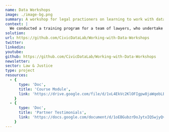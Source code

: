 ```yaml
---
name: Data Workshops
image: ./image-bg.png
summary: A workshop for legal practioners on learning to work with data.
context: |
  We conducted a training program for a team of lawyers, who undertake doctrinal and empirical research on the Indian judiciary, at the [Vidhi Centre for Legal Policy](https://vidhilegalpolicy.in/). In these sessions we shared insights on processes to handle judicial data, working with open data tools and frameworks for data analysis and data visualsations, working with databases, processing datasets using SQL, handling geospatial datasets, and working with qualitative datasets. We designed these sessions in consultation with the JALDI team as per their requirements and expected outcomes. The content for these sessions is available under a [Creative Commons Attribution-ShareAlike 4.0 International License](http://creativecommons.org/licenses/by-sa/4.0/), [here](https://github.com/CivicDataLab/Working-with-Data-Workshops).
solution: 
url: https://github.com/CivicDataLab/Working-with-Data-Workshops
twitter: 
linkedin:
youtube: 
github: https://github.com/CivicDataLab/Working-with-Data-Workshops
newsletter:  
sector: Law & Justice
type: project
resources:
  - {
      type: 'Doc',
      title: 'Course Module',
      link: 'https://drive.google.com/file/d/1vL4EkVc2KlOFIgpw8jaWqebLBC9qJrqp/view?usp=sharing'
    } 
  - {
      type: 'Doc',
      title: 'Partner Testimonials',
      link: 'https://docs.google.com/document/d/1oEBGubzrDoJytxIQSwjyQvjQyf6p7cMqJwMaHNn6XW0/preview'
    } 
---
```


